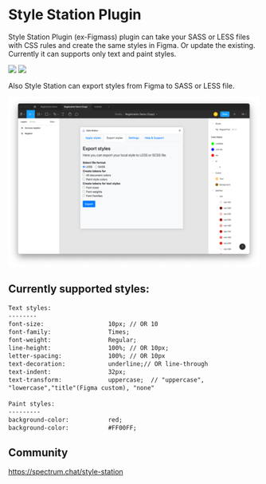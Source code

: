 # Style Station Plugin

Style Station Plugin (ex-Figmass) plugin can take your SASS or LESS files with CSS rules and create the same styles in Figma. Or update the existing.
Currently it can supports only text and paint styles. 

<img width="755" src="https://raw.githubusercontent.com/MaxBazarov/style-station-plugin/master/screenshots/import.png"/>
<img width="755" src="https://raw.githubusercontent.com/MaxBazarov/style-station-plugin/master/screenshots/imported.png"/>

Also Style Station can export styles from Figma to SASS or LESS file.

<img width="755" src="https://raw.githubusercontent.com/MaxBazarov/style-station-plugin/master/screenshots/export.png"/>

## Currently supported styles:

```
Text styles:
--------
font-size:                  10px; // OR 10
font-family:                Times;
font-weight:                Regular;
line-height:                100%; // OR 10px;
letter-spacing:             100%; // OR 10px  
text-decoration:            underline;// OR line-through  
text-indent:                32px;
text-transform:             uppercase;  // "uppercase", "lowercase","title"(Figma custom), "none"

Paint styles:
---------
background-color:           red;
background-color:           #FF00FF;
```

## Community
https://spectrum.chat/style-station
